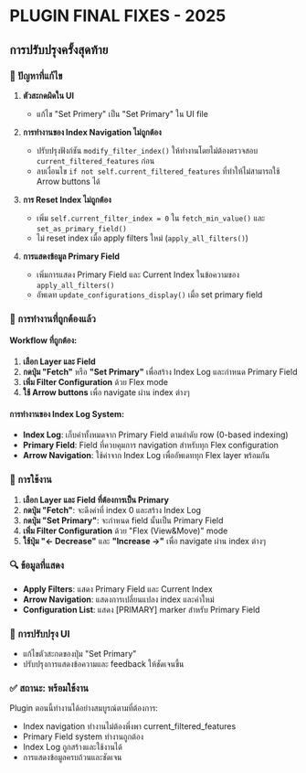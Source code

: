 # PLUGIN FINAL FIXES - 2025

## การปรับปรุงครั้งสุดท้าย

### 🔧 ปัญหาที่แก้ไข

1. **ตัวสะกดผิดใน UI**
   - แก้ไข "Set Primery" เป็น "Set Primary" ใน UI file

2. **การทำงานของ Index Navigation ไม่ถูกต้อง**
   - ปรับปรุงฟังก์ชัน `modify_filter_index()` ให้ทำงานโดยไม่ต้องตรวจสอบ `current_filtered_features` ก่อน
   - ลบเงื่อนไข `if not self.current_filtered_features` ที่ทำให้ไม่สามารถใช้ Arrow buttons ได้

3. **การ Reset Index ไม่ถูกต้อง**
   - เพิ่ม `self.current_filter_index = 0` ใน `fetch_min_value()` และ `set_as_primary_field()`
   - ไม่ reset index เมื่อ apply filters ใหม่ (`apply_all_filters()`)

4. **การแสดงข้อมูล Primary Field**
   - เพิ่มการแสดง Primary Field และ Current Index ในข้อความของ `apply_all_filters()`
   - อัพเดท `update_configurations_display()` เมื่อ set primary field

### 🚀 การทำงานที่ถูกต้องแล้ว

#### Workflow ที่ถูกต้อง:
1. **เลือก Layer และ Field**
2. **กดปุ่ม "Fetch"** หรือ **"Set Primary"** เพื่อสร้าง Index Log และกำหนด Primary Field
3. **เพิ่ม Filter Configuration** ด้วย Flex mode
4. **ใช้ Arrow buttons** เพื่อ navigate ผ่าน index ต่างๆ

#### การทำงานของ Index Log System:
- **Index Log**: เก็บค่าทั้งหมดจาก Primary Field ตามลำดับ row (0-based indexing)
- **Primary Field**: Field ที่ควบคุมการ navigation สำหรับทุก Flex configuration
- **Arrow Navigation**: ใช้ค่าจาก Index Log เพื่ออัพเดททุก Flex layer พร้อมกัน

### 🎯 การใช้งาน

1. **เลือก Layer และ Field ที่ต้องการเป็น Primary**
2. **กดปุ่ม "Fetch"**: จะดึงค่าที่ index 0 และสร้าง Index Log
3. **กดปุ่ม "Set Primary"**: จะกำหนด field นั้นเป็น Primary Field
4. **เพิ่ม Filter Configuration** ด้วย "Flex (View&Move)" mode
5. **ใช้ปุ่ม "← Decrease"** และ **"Increase →"** เพื่อ navigate ผ่าน index ต่างๆ

### 🔍 ข้อมูลที่แสดง

- **Apply Filters**: แสดง Primary Field และ Current Index
- **Arrow Navigation**: แสดงการเปลี่ยนแปลง index และค่าใหม่
- **Configuration List**: แสดง [PRIMARY] marker สำหรับ Primary Field

### 🎨 การปรับปรุง UI

- แก้ไขตัวสะกดของปุ่ม "Set Primary"
- ปรับปรุงการแสดงข้อความและ feedback ให้ชัดเจนขึ้น

### ✅ สถานะ: พร้อมใช้งาน

Plugin ตอนนี้ทำงานได้อย่างสมบูรณ์ตามที่ต้องการ:
- Index navigation ทำงานไม่ต้องพึ่งพา current_filtered_features
- Primary Field system ทำงานถูกต้อง
- Index Log ถูกสร้างและใช้งานได้
- การแสดงข้อมูลครบถ้วนและชัดเจน
